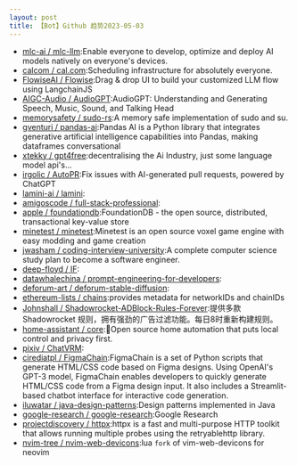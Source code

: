```yaml
---
layout: post
title: 【Bot】Github 趋势2023-05-03
---
```


* [mlc-ai / mlc-llm](https://github.com/mlc-ai/mlc-llm):Enable everyone to develop, optimize and deploy AI models natively on everyone's devices.
* [calcom / cal.com](https://github.com/calcom/cal.com):Scheduling infrastructure for absolutely everyone.
* [FlowiseAI / Flowise](https://github.com/FlowiseAI/Flowise):Drag & drop UI to build your customized LLM flow using LangchainJS
* [AIGC-Audio / AudioGPT](https://github.com/AIGC-Audio/AudioGPT):AudioGPT: Understanding and Generating Speech, Music, Sound, and Talking Head
* [memorysafety / sudo-rs](https://github.com/memorysafety/sudo-rs):A memory safe implementation of sudo and su.
* [gventuri / pandas-ai](https://github.com/gventuri/pandas-ai):Pandas AI is a Python library that integrates generative artificial intelligence capabilities into Pandas, making dataframes conversational
* [xtekky / gpt4free](https://github.com/xtekky/gpt4free):decentralising the Ai Industry, just some language model api's...
* [irgolic / AutoPR](https://github.com/irgolic/AutoPR):Fix issues with AI-generated pull requests, powered by ChatGPT
* [lamini-ai / lamini](https://github.com/lamini-ai/lamini):
* [amigoscode / full-stack-professional](https://github.com/amigoscode/full-stack-professional):
* [apple / foundationdb](https://github.com/apple/foundationdb):FoundationDB - the open source, distributed, transactional key-value store
* [minetest / minetest](https://github.com/minetest/minetest):Minetest is an open source voxel game engine with easy modding and game creation
* [jwasham / coding-interview-university](https://github.com/jwasham/coding-interview-university):A complete computer science study plan to become a software engineer.
* [deep-floyd / IF](https://github.com/deep-floyd/IF):
* [datawhalechina / prompt-engineering-for-developers](https://github.com/datawhalechina/prompt-engineering-for-developers):
* [deforum-art / deforum-stable-diffusion](https://github.com/deforum-art/deforum-stable-diffusion):
* [ethereum-lists / chains](https://github.com/ethereum-lists/chains):provides metadata for networkIDs and chainIDs
* [Johnshall / Shadowrocket-ADBlock-Rules-Forever](https://github.com/Johnshall/Shadowrocket-ADBlock-Rules-Forever):提供多款 Shadowrocket 规则，拥有强劲的广告过滤功能。每日8时重新构建规则。
* [home-assistant / core](https://github.com/home-assistant/core):🏡Open source home automation that puts local control and privacy first.
* [pixiv / ChatVRM](https://github.com/pixiv/ChatVRM):
* [cirediatpl / FigmaChain](https://github.com/cirediatpl/FigmaChain):FigmaChain is a set of Python scripts that generate HTML/CSS code based on Figma designs. Using OpenAI's GPT-3 model, FigmaChain enables developers to quickly generate HTML/CSS code from a Figma design input. It also includes a Streamlit-based chatbot interface for interactive code generation.
* [iluwatar / java-design-patterns](https://github.com/iluwatar/java-design-patterns):Design patterns implemented in Java
* [google-research / google-research](https://github.com/google-research/google-research):Google Research
* [projectdiscovery / httpx](https://github.com/projectdiscovery/httpx):httpx is a fast and multi-purpose HTTP toolkit that allows running multiple probes using the retryablehttp library.
* [nvim-tree / nvim-web-devicons](https://github.com/nvim-tree/nvim-web-devicons):lua `fork` of vim-web-devicons for neovim
